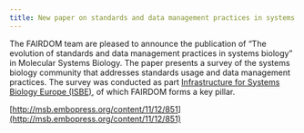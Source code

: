 ```yaml
---
title: New paper on standards and data management practices in systems biology
---
```


The FAIRDOM team are pleased to announce the publication of “The evolution of standards and data management practices in systems biology” 
in Molecular Systems Biology. The paper presents a survey of the systems biology community that addresses standards usage and data management practices. 
The survey was conducted as part [Infrastructure for Systems Biology Europe (ISBE)](http://project.isbe.eu/), of which FAIRDOM forms a key pillar.

[http://msb.embopress.org/content/11/12/851](http://msb.embopress.org/content/11/12/851)